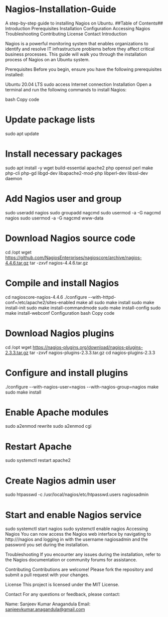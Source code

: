 # Nagios-Installation-Guide
A step-by-step guide to installing Nagios on Ubuntu.
##Table of Contents##
Introduction
Prerequisites
Installation
Configuration
Accessing Nagios
Troubleshooting
Contributing
License
Contact
Introduction

Nagios is a powerful monitoring system that enables organizations to identify and resolve IT infrastructure problems before they affect critical business processes. 
This guide will walk you through the installation process of Nagios on an Ubuntu system.

Prerequisites
Before you begin, ensure you have the following prerequisites installed:

Ubuntu 20.04 LTS
sudo access
Internet connection
Installation
Open a terminal and run the following commands to install Nagios:

bash
Copy code
# Update package lists
sudo apt update

# Install necessary packages
sudo apt install -y wget build-essential apache2 php openssl perl make php-cli php-gd libgd-dev libapache2-mod-php libperl-dev libssl-dev daemon

# Add Nagios user and group
sudo useradd nagios
sudo groupadd nagcmd
sudo usermod -a -G nagcmd nagios
sudo usermod -a -G nagcmd www-data

# Download Nagios source code
cd /opt
wget https://github.com/NagiosEnterprises/nagioscore/archive/nagios-4.4.6.tar.gz
tar -zxvf nagios-4.4.6.tar.gz

# Compile and install Nagios
cd nagioscore-nagios-4.4.6
./configure --with-httpd-conf=/etc/apache2/sites-enabled
make all
sudo make install
sudo make install-init
sudo make install-commandmode
sudo make install-config
sudo make install-webconf
Configuration
bash
Copy code
# Download Nagios plugins
cd /opt
wget https://nagios-plugins.org/download/nagios-plugins-2.3.3.tar.gz
tar -zxvf nagios-plugins-2.3.3.tar.gz
cd nagios-plugins-2.3.3

# Configure and install plugins
./configure --with-nagios-user=nagios --with-nagios-group=nagios
make
sudo make install

# Enable Apache modules
sudo a2enmod rewrite
sudo a2enmod cgi

# Restart Apache
sudo systemctl restart apache2

# Create Nagios admin user
sudo htpasswd -c /usr/local/nagios/etc/htpasswd.users nagiosadmin

# Start and enable Nagios service
sudo systemctl start nagios
sudo systemctl enable nagios
Accessing Nagios
You can now access the Nagios web interface by navigating to http://<your-server-ip>/nagios and logging in with the username nagiosadmin and the password you set during the installation.

Troubleshooting
If you encounter any issues during the installation, refer to the Nagios documentation or community forums for assistance.

Contributing
Contributions are welcome! Please fork the repository and submit a pull request with your changes.

License
This project is licensed under the MIT License.

Contact
For any questions or feedback, please contact:

Name: Sanjeev Kumar Anagandula
Email: sanjeevkumar.anagandula@gmail.com
